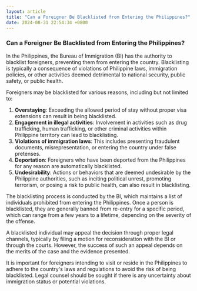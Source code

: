 ```yaml
---
layout: article
title: "Can a Foreigner Be Blacklisted from Entering the Philippines?"
date: 2024-08-31 22:54:34 +0800
---
```



### Can a Foreigner Be Blacklisted from Entering the Philippines?

In the Philippines, the Bureau of Immigration (BI) has the authority to blacklist foreigners, preventing them from entering the country. Blacklisting is typically a consequence of violations of Philippine laws, immigration policies, or other activities deemed detrimental to national security, public safety, or public health.

Foreigners may be blacklisted for various reasons, including but not limited to:

1. **Overstaying**: Exceeding the allowed period of stay without proper visa extensions can result in being blacklisted.
2. **Engagement in illegal activities**: Involvement in activities such as drug trafficking, human trafficking, or other criminal activities within Philippine territory can lead to blacklisting.
3. **Violations of immigration laws**: This includes presenting fraudulent documents, misrepresentation, or entering the country under false pretenses.
4. **Deportation**: Foreigners who have been deported from the Philippines for any reason are automatically blacklisted.
5. **Undesirability**: Actions or behaviors that are deemed undesirable by the Philippine authorities, such as inciting political unrest, promoting terrorism, or posing a risk to public health, can also result in blacklisting.

The blacklisting process is conducted by the BI, which maintains a list of individuals prohibited from entering the Philippines. Once a person is blacklisted, they are generally banned from re-entry for a specific period, which can range from a few years to a lifetime, depending on the severity of the offense.

A blacklisted individual may appeal the decision through proper legal channels, typically by filing a motion for reconsideration with the BI or through the courts. However, the success of such an appeal depends on the merits of the case and the evidence presented.

It is important for foreigners intending to visit or reside in the Philippines to adhere to the country's laws and regulations to avoid the risk of being blacklisted. Legal counsel should be sought if there is any uncertainty about immigration status or potential violations.
